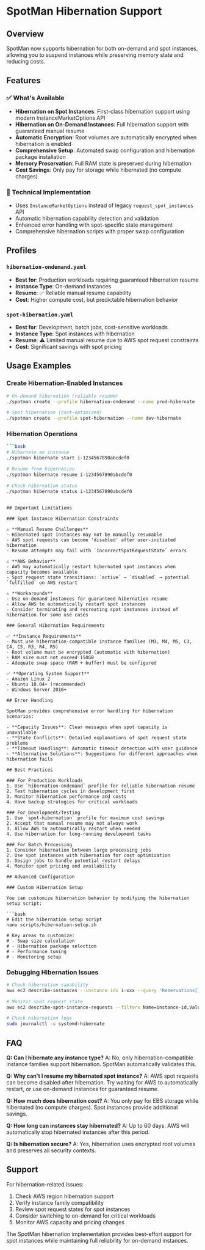 # SpotMan Hibernation Support

## Overview

SpotMan now supports hibernation for both on-demand and spot instances, allowing you to suspend instances while preserving memory state and reducing costs.

## Features

### ✅ What's Available

- **Hibernation on Spot Instances**: First-class hibernation support using modern InstanceMarketOptions API
- **Hibernation on On-Demand Instances**: Full hibernation support with guaranteed manual resume
- **Automatic Encryption**: Root volumes are automatically encrypted when hibernation is enabled
- **Comprehensive Setup**: Automated swap configuration and hibernation package installation
- **Memory Preservation**: Full RAM state is preserved during hibernation
- **Cost Savings**: Only pay for storage while hibernated (no compute charges)

### 🔧 Technical Implementation

- Uses `InstanceMarketOptions` instead of legacy `request_spot_instances` API
- Automatic hibernation capability detection and validation
- Enhanced error handling with spot-specific state management
- Comprehensive hibernation scripts with proper swap configuration

## Profiles

### `hibernation-ondemand.yaml`
- **Best for**: Production workloads requiring guaranteed hibernation resume
- **Instance Type**: On-demand instances
- **Resume**: ✅ Reliable manual resume capability
- **Cost**: Higher compute cost, but predictable hibernation behavior

### `spot-hibernation.yaml`
- **Best for**: Development, batch jobs, cost-sensitive workloads
- **Instance Type**: Spot instances with hibernation
- **Resume**: ⚠️ Limited manual resume due to AWS spot request constraints
- **Cost**: Significant savings with spot pricing

## Usage Examples

### Create Hibernation-Enabled Instances

```bash
# On-demand hibernation (reliable resume)
./spotman create --profile hibernation-ondemand --name prod-hibernate

# Spot hibernation (cost-optimized)
./spotman create --profile spot-hibernation --name dev-hibernate
```

### Hibernation Operations

```bash
```bash
# Hibernate an instance
./spotman hibernate start i-1234567890abcdef0

# Resume from hibernation
./spotman hibernate resume i-1234567890abcdef0

# Check hibernation status
./spotman hibernate status i-1234567890abcdef0
```
```

## Important Limitations

### Spot Instance Hibernation Constraints

⚠️ **Manual Resume Challenges**
- Hibernated spot instances may not be manually resumable
- AWS spot requests can become 'disabled' after user-initiated hibernation
- Resume attempts may fail with `IncorrectSpotRequestState` errors

⚠️ **AWS Behavior**
- AWS may automatically restart hibernated spot instances when capacity becomes available
- Spot request state transitions: `active` → `disabled` → potential `fulfilled` on AWS restart

⚠️ **Workarounds**
- Use on-demand instances for guaranteed hibernation resume
- Allow AWS to automatically restart spot instances
- Consider terminating and recreating spot instances instead of hibernation for some use cases

### General Hibernation Requirements

✅ **Instance Requirements**
- Must use hibernation-compatible instance families (M3, M4, M5, C3, C4, C5, R3, R4, R5)
- Root volume must be encrypted (automatic with hibernation)
- RAM size must not exceed 150GB
- Adequate swap space (RAM + buffer) must be configured

✅ **Operating System Support**
- Amazon Linux 2
- Ubuntu 18.04+ (recommended)
- Windows Server 2016+

## Error Handling

SpotMan provides comprehensive error handling for hibernation scenarios:

- **Capacity Issues**: Clear messages when spot capacity is unavailable
- **State Conflicts**: Detailed explanations of spot request state problems
- **Timeout Handling**: Automatic timeout detection with user guidance
- **Alternative Solutions**: Suggestions for different approaches when hibernation fails

## Best Practices

### For Production Workloads
1. Use `hibernation-ondemand` profile for reliable hibernation resume
2. Test hibernation cycles in development first
3. Monitor hibernation performance and costs
4. Have backup strategies for critical workloads

### For Development/Testing
1. Use `spot-hibernation` profile for maximum cost savings
2. Accept that manual resume may not always work
3. Allow AWS to automatically restart when needed
4. Use hibernation for long-running development tasks

### For Batch Processing
1. Consider hibernation between large processing jobs
2. Use spot instances with hibernation for cost optimization
3. Design jobs to handle potential restart delays
4. Monitor spot pricing and availability

## Advanced Configuration

### Custom Hibernation Setup

You can customize hibernation behavior by modifying the hibernation setup script:

```bash
# Edit the hibernation setup script
nano scripts/hibernation-setup.sh

# Key areas to customize:
# - Swap size calculation
# - Hibernation package selection
# - Performance tuning
# - Monitoring setup
```

### Debugging Hibernation Issues

```bash
# Check hibernation capability
aws ec2 describe-instances --instance-ids i-xxx --query 'Reservations[].Instances[].HibernationOptions'

# Monitor spot request state
aws ec2 describe-spot-instance-requests --filters Name=instance-id,Values=i-xxx

# Check hibernation logs
sudo journalctl -u systemd-hibernate
```

## FAQ

**Q: Can I hibernate any instance type?**
A: No, only hibernation-compatible instance families support hibernation. SpotMan automatically validates this.

**Q: Why can't I resume my hibernated spot instance?**
A: AWS spot requests can become disabled after hibernation. Try waiting for AWS to automatically restart, or use on-demand instances for guaranteed resume.

**Q: How much does hibernation cost?**
A: You only pay for EBS storage while hibernated (no compute charges). Spot instances provide additional savings.

**Q: How long can instances stay hibernated?**
A: Up to 60 days. AWS will automatically stop hibernated instances after this period.

**Q: Is hibernation secure?**
A: Yes, hibernation uses encrypted root volumes and preserves all security contexts.

## Support

For hibernation-related issues:
1. Check AWS region hibernation support
2. Verify instance family compatibility
3. Review spot request states for spot instances
4. Consider switching to on-demand for critical workloads
5. Monitor AWS capacity and pricing changes

The SpotMan hibernation implementation provides best-effort support for spot instances while maintaining full reliability for on-demand instances.
